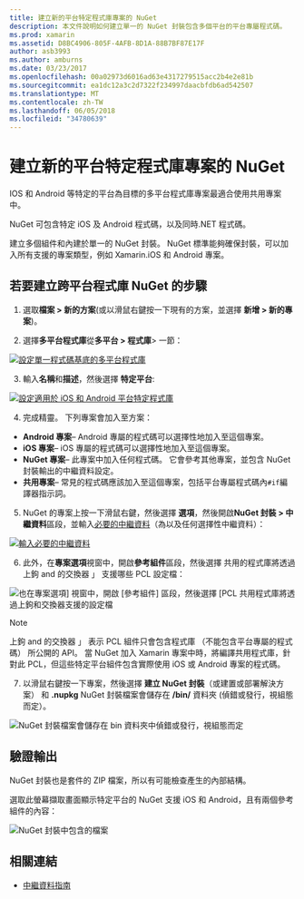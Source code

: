 ```yaml
---
title: 建立新的平台特定程式庫專案的 NuGet
description: 本文件說明如何建立單一的 NuGet 封裝包含多個平台的平台專屬程式碼。
ms.prod: xamarin
ms.assetid: D8BC4906-805F-4AFB-8D1A-88B7BF87E17F
author: asb3993
ms.author: amburns
ms.date: 03/23/2017
ms.openlocfilehash: 00a02973d6016ad63e4317279515acc2b4e2e81b
ms.sourcegitcommit: ea1dc12a3c2d7322f234997daacbfdb6ad542507
ms.translationtype: MT
ms.contentlocale: zh-TW
ms.lasthandoff: 06/05/2018
ms.locfileid: "34780639"
---
```

# <a name="creating-new-platform-specific-library-projects-for-nuget"></a>建立新的平台特定程式庫專案的 NuGet

IOS 和 Android 等特定的平台為目標的多平台程式庫專案最適合使用共用專案中。

NuGet 可包含特定 iOS 及 Android 程式碼，以及同時.NET 程式碼。

建立多個組件和內建於單一的 NuGet 封裝。 NuGet 標準能夠確保封裝，可以加入所有支援的專案類型，例如 Xamarin.iOS 和 Android 專案。

## <a name="steps-to-create-a-cross-platform-library-nuget"></a>若要建立跨平台程式庫 NuGet 的步驟

1. 選取**檔案 > 新的方案**(或以滑鼠右鍵按一下現有的方案，並選擇 **新增 > 新的專案**)。

2. 選擇**多平台程式庫**從**多平台 > 程式庫**> 一節：

  [![](platform-specific-images/mulitplatform-library-sml.png "設定單一程式碼基底的多平台程式庫")](platform-specific-images/multiplatform-library.png#lightbox)

3. 輸入**名稱**和**描述**，然後選擇 **特定平台**:

  [![](platform-specific-images/specific-configure-sml.png "設定適用於 iOS 和 Android 平台特定程式庫")](platform-specific-images/specific-configure.png#lightbox)

4. 完成精靈。 下列專案會加入至方案：

  - **Android 專案**– Android 專屬的程式碼可以選擇性地加入至這個專案。
  - **iOS 專案**– iOS 專屬的程式碼可以選擇性地加入至這個專案。
  - **NuGet 專案**– 此專案中加入任何程式碼。 它會參考其他專案，並包含 NuGet 封裝輸出的中繼資料設定。
  - **共用專案**– 常見的程式碼應該加入至這個專案，包括平台專屬程式碼內`#if`編譯器指示詞。

5. NuGet 的專案上按一下滑鼠右鍵，然後選擇 **選項**，然後開啟**NuGet 封裝 > 中繼資料**區段，並輸入[必要的中繼資料](~/cross-platform/app-fundamentals/nuget-multiplatform-libraries/metadata.md)（為以及任何選擇性中繼資料）：

  [![](platform-specific-images/specific-metadata-sml.png "輸入必要的中繼資料")](platform-specific-images/specific-metadata.png#lightbox)

6. 此外，在**專案選項**視窗中，開啟**參考組件**區段，然後選擇 共用的程式庫將透過上鉤 and 的交換器 」 支援哪些 PCL 設定檔：

  ![](platform-specific-images/specific-reference-assemblies.png "也在專案選項] 視窗中，開啟 [參考組件] 區段，然後選擇 [PCL 共用程式庫將透過上鉤和交換器支援的設定檔")

  > [!NOTE]
> 上鉤 and 的交換器 」 表示 PCL 組件只會包含程式庫 （不能包含平台專屬的程式碼） 所公開的 API。 當 NuGet 加入 Xamarin 專案中時，將編譯共用程式庫，針對此 PCL，但這些特定平台組件包含實際使用 iOS 或 Android 專案的程式碼。

7. 以滑鼠右鍵按一下專案，然後選擇 **建立 NuGet 封裝**（或建置或部署解決方案） 和 **.nupkg** NuGet 封裝檔案會儲存在 **/bin/** 資料夾 (偵錯或發行，視組態而定）。

  ![](platform-specific-images/create-nuget-package.png "NuGet 封裝檔案會儲存在 bin 資料夾中偵錯或發行，視組態而定")


## <a name="verifying-the-output"></a>驗證輸出

NuGet 封裝也是套件的 ZIP 檔案，所以有可能檢查產生的內部結構。

選取此螢幕擷取畫面顯示特定平台的 NuGet 支援 iOS 和 Android，且有兩個參考組件的內容：

![](platform-specific-images/nuget-output.png "NuGet 封裝中包含的檔案")


## <a name="related-links"></a>相關連結

- [中繼資料指南](~/cross-platform/app-fundamentals/nuget-multiplatform-libraries/metadata.md)
